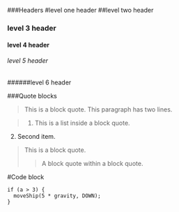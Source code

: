 ###Headers
#level one header
##level two  header
### level 3 header ###
#### level 4 header
###### level 5 header 
######level 6 header

###Quote blocks
> This is a block quote. This
paragraph has two lines.

> 1. This is a list inside a block quote.
2. Second item.

> This is a block quote.
>
> > A block quote within a block quote.

#Code block
~~~~~~~
if (a > 3) {
  moveShip(5 * gravity, DOWN);
}
~~~~~~~

